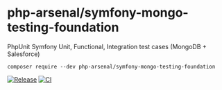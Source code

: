 # php-arsenal/symfony-mongo-testing-foundation

PhpUnit Symfony Unit, Functional, Integration test cases (MongoDB + Salesforce) 

`composer require --dev php-arsenal/symfony-mongo-testing-foundation`

[![Release](https://img.shields.io/github/v/release/php-arsenal/symfony-mongo-testing-foundation)](https://packagist.org/packages/php-arsenal/symfony-mongo-testing-foundation)
[![CI](https://img.shields.io/github/workflow/status/php-arsenal/symfony-mongo-testing-foundation/CI)](https://github.com/php-arsenal/symfony-mongo-testing-foundation/actions/workflows/ci.yml)
